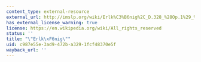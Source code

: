 ```yaml
---
content_type: external-resource
external_url: http://imslp.org/wiki/Erlk%C3%B6nig%2C_D.328_%28Op.1%29_%28Schubert%2C_Franz%29
has_external_license_warning: true
license: https://en.wikipedia.org/wiki/All_rights_reserved
status: ''
title: "\"Erlk\xF6nig\""
uid: c987e55e-3ad9-472b-a329-1fcf48370e5f
wayback_url: ''
---
```

